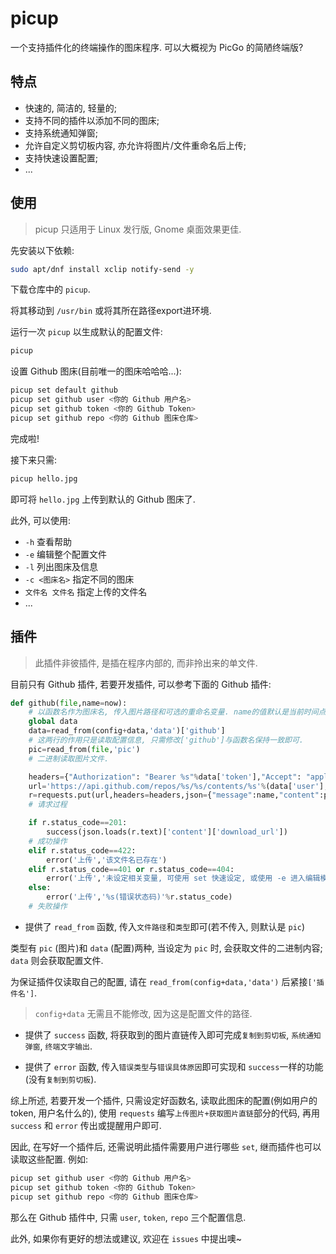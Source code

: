 # picup

一个支持插件化的终端操作的图床程序. 可以大概视为 PicGo 的简陋终端版?

## 特点

- 快速的, 简洁的, 轻量的;
- 支持不同的插件以添加不同的图床;
- 支持系统通知弹窗;
- 允许自定义剪切板内容, 亦允许将图片/文件重命名后上传;
- 支持快速设置配置;
- ...

## 使用

> picup 只适用于 Linux 发行版, Gnome 桌面效果更佳.

先安装以下依赖:

```sh
sudo apt/dnf install xclip notify-send -y
```

下载仓库中的 `picup`.

将其移动到 `/usr/bin` 或将其所在路径export进环境.

运行一次 `picup` 以生成默认的配置文件:

```sh
picup
```

设置 Github 图床(目前唯一的图床哈哈哈...):

```sh
picup set default github
picup set github user <你的 Github 用户名>
picup set github token <你的 Github Token>
picup set github repo <你的 Github 图床仓库>
```

完成啦!

接下来只需:

```sh
picup hello.jpg
```

即可将 `hello.jpg` 上传到默认的 Github 图床了.

此外, 可以使用:

- `-h` 查看帮助
- `-e` 编辑整个配置文件
- `-l` 列出图床及信息
- `-c <图床名>` 指定不同的图床
- `文件名 文件名` 指定上传的文件名
- ...

## 插件

> 此插件非彼插件, 是插在程序内部的, 而非拎出来的单文件.

目前只有 Github 插件, 若要开发插件, 可以参考下面的 Github 插件:

```python
def github(file,name=now):
	# 以函数名作为图床名, 传入图片路径和可选的重命名变量. name的值默认是当前时间点(精确到秒)
    global data
    data=read_from(config+data,'data')['github']
    # 这两行的作用只是读取配置信息, 只需修改['github']与函数名保持一致即可.
    pic=read_from(file,'pic')
    # 二进制读取图片文件.

    headers={"Authorization": "Bearer %s"%data['token'],"Accept": "application/vnd.github+json"}
    url='https://api.github.com/repos/%s/%s/contents/%s'%(data['user'],data['repo'],name+'.'+file.split('.')[-1])
    r=requests.put(url,headers=headers,json={"message":name,"content":pic})
    # 请求过程

    if r.status_code==201:
        success(json.loads(r.text)['content']['download_url'])
    # 成功操作
    elif r.status_code==422:
        error('上传','该文件名已存在')
    elif r.status_code==401 or r.status_code==404:
        error('上传','未设定相关变量, 可使用 set 快速设定, 或使用 -e 进入编辑模式')
    else:
        error('上传','%s(错误状态码)'%r.status_code)
    # 失败操作
```

- 提供了 `read_from` 函数, 传入`文件路径`和`类型`即可(若不传入, 则默认是 `pic`)

类型有 `pic` (图片)和 `data` (配置)两种, 当设定为 `pic` 时, 会获取文件的二进制内容; `data` 则会获取配置文件.

为保证插件仅读取自己的配置, 请在 `read_from(config+data,'data')` 后紧接`['插件名']`.

> `config+data` 无需且不能修改, 因为这是配置文件的路径.

- 提供了 `success` 函数, 将获取到的图片直链传入即可完成`复制到剪切板`, `系统通知弹窗`, `终端文字输出`.

- 提供了 `error` 函数, 传入`错误类型`与`错误具体原因`即可实现和 `success`一样的功能(没有`复制到剪切板`).

综上所述, 若要开发一个插件, 只需设定好函数名, 读取此图床的配置(例如用户的token, 用户名什么的), 使用 `requests` 编写`上传图片+获取图片直链`部分的代码, 再用 `success` 和 `error` 传出或提醒用户即可.

因此, 在写好一个插件后, 还需说明此插件需要用户进行哪些 `set`, 继而插件也可以读取这些配置. 例如:

```sh
picup set github user <你的 Github 用户名>
picup set github token <你的 Github Token>
picup set github repo <你的 Github 图床仓库>
```

那么在 Github 插件中, 只需 `user`, `token`, `repo` 三个配置信息.

此外, 如果你有更好的想法或建议, 欢迎在 `issues` 中提出噢~